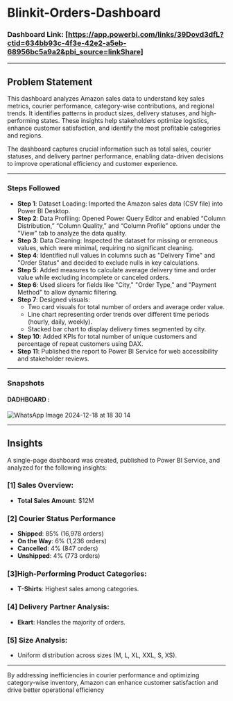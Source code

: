 # Blinkit-Orders-Dashboard  

### Dashboard Link: [https://app.powerbi.com/links/39Dovd3dfL?ctid=634bb93c-4f3e-42e2-a5eb-68956bc5a9a2&pbi_source=linkShare]

---
## Problem Statement  

This dashboard analyzes Amazon sales data to understand key sales metrics, courier performance, category-wise contributions, and regional trends. It identifies patterns in product sizes, delivery statuses, and high-performing states. These insights help stakeholders optimize logistics, enhance customer satisfaction, and identify the most profitable categories and regions.

The dashboard captures crucial information such as total sales, courier statuses, and delivery partner performance, enabling data-driven decisions to improve operational efficiency and customer experience.

---

### Steps Followed  

- **Step 1**: Dataset Loading: Imported the Amazon sales data (CSV file) into Power BI Desktop.
- **Step 2**: Data Profiling: Opened Power Query Editor and enabled “Column Distribution,” “Column Quality,” and “Column Profile” options under the "View" tab to analyze the data quality.  
- **Step 3**: Data Cleaning: Inspected the dataset for missing or erroneous values, which were minimal, requiring no significant cleaning. 
- **Step 4**: Identified null values in columns such as "Delivery Time" and "Order Status" and decided to exclude nulls in key calculations.  
- **Step 5**: Added measures to calculate average delivery time and order value while excluding incomplete or canceled orders.  
- **Step 6**: Used slicers for fields like "City," "Order Type," and "Payment Method" to allow dynamic filtering.  
- **Step 7**: Designed visuals:  
  - Two card visuals for total number of orders and average order value.  
  - Line chart representing order trends over different time periods (hourly, daily, weekly).  
  - Stacked bar chart to display delivery times segmented by city.  
- **Step 10**: Added KPIs for total number of unique customers and percentage of repeat customers using DAX.  
- **Step 11**: Published the report to Power BI Service for web accessibility and stakeholder reviews.  

---

### Snapshots  

#### DADHBOARD :  
![WhatsApp Image 2024-12-18 at 18 30 14](https://github.com/user-attachments/assets/dea6f1a3-1f6a-4d28-a47c-f8282b1868b8)

 



---

## Insights  

A single-page dashboard was created, published to Power BI Service, and analyzed for the following insights:  

### [1] Sales Overview:

- **Total Sales Amount**: $12M  


### [2] Courier Status Performance 

- **Shipped**: 85% (16,978 orders) 
- **On the Way**: 6% (1,236 orders) 
- **Cancelled**: 4% (847 orders) 
- **Unshipped**: 4% (773 orders)

### [3]High-Performing Product Categories:

- **T-Shirts**: Highest sales among categories.

### [4] Delivery Partner Analysis:

- **Ekart**: Handles the majority of orders.

### [5] Size Analysis:
-  Uniform distribution across sizes (M, L, XL, XXL, S, XS).
 

---

By addressing inefficiencies in courier performance and optimizing category-wise inventory, Amazon can enhance customer satisfaction and drive better operational efficiency
